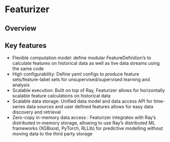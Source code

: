 # Featurizer

## Overview

## Key features

- Flexible computation model: define modular FeatureDefinition’s to calculate features on historical data as well as live data streams using the same code
- High configurability: Define yaml configs to produce feature sets/feature-label sets for unsupervised/supervised learning and analysis
- Scalable execution: Built on top of Ray, Featurizer allows for horizontally scalable feature calculations on historical data
- Scalable data storage: Unified data model and data access API for time-series data sources and user defined features allows for easy data discovery and retrieval
- Zero-copy in-memory data access : Featurizer integrates with Ray’s distributed in-memory storage, allowing to use Ray’s distributed ML frameworks (XGBoost, PyTorch, RLLib) for predictive modelling without moving data to the third party storage
